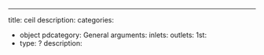 ---
title: ceil
description:
categories:
 - object
pdcategory: General
arguments:
inlets:
outlets:
  1st:
  - type: ?
    description:
